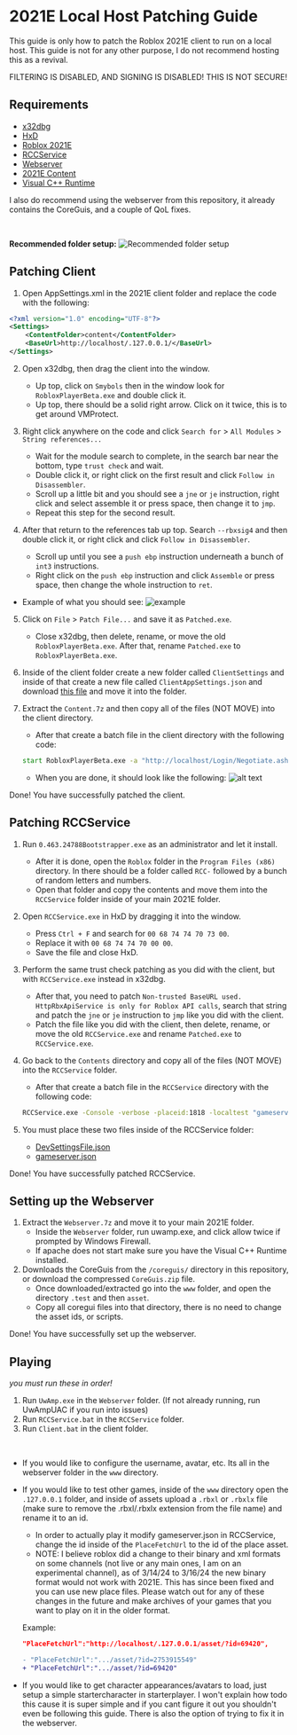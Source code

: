 # 2021E Local Host Patching Guide

This guide is only how to patch the Roblox 2021E client to run on a local host. This guide is not for any other purpose, I do not recommend hosting this as a revival.

FILTERING IS DISABLED, AND SIGNING IS DISABLED! THIS IS NOT SECURE!

## Requirements

- [x32dbg](https://x64dbg.com/#start)
- [HxD](https://mh-nexus.de/en/hxd/)
- [Roblox 2021E](https://setup.rbxcdn.com/version-5a54208fe8e24e87-RobloxApp.zip)
- [RCCService](https://archive.org/download/20152021RCC/0.463.24788Bootstrapper.exe)
- [Webserver](https://www.mediafire.com/file/l2g0u80ad36r3i0/Webserver.7z/file)
- [2021E Content](https://www.mediafire.com/file/az99ei05rnp74pw/Content.7z/file)
- [Visual C++ Runtime](https://www.microsoft.com/en-us/download/details.aspx?id=30679)

I also do recommend using the webserver from this repository, it already contains the CoreGuis, and a couple of QoL fixes.

<br>

**Recommended folder setup:**
![Recommended folder setup](image-1.png)

## Patching Client

1. Open AppSettings.xml in the 2021E client folder and replace the code with the following:

```xml
<?xml version="1.0" encoding="UTF-8"?>
<Settings>
	<ContentFolder>content</ContentFolder>
	<BaseUrl>http://localhost/.127.0.0.1/</BaseUrl>
</Settings>
```

2. Open x32dbg, then drag the client into the window.

   - Up top, click on `Smybols` then in the window look for `RobloxPlayerBeta.exe` and double click it.
   - Up top, there should be a solid right arrow. Click on it twice, this is to get around VMProtect.

3. Right click anywhere on the code and click `Search for` > `All Modules` > `String references...`

   - Wait for the module search to complete, in the search bar near the bottom, type `trust check` and wait.
   - Double click it, or right click on the first result and click `Follow in Disassembler`.
   - Scroll up a little bit and you should see a `jne` or `je` instruction, right click and select assemble it or press space, then change it to `jmp`.
   - Repeat this step for the second result.

4. After that return to the references tab up top. Search `--rbxsig4` and then double click it, or right click and click `Follow in Disassembler`.
   - Scroll up until you see a `push ebp` instruction underneath a bunch of `int3` instructions.
   - Right click on the `push ebp` instruction and click `Assemble` or press space, then change the whole instruction to `ret`.

- Example of what you should see:
  ![example](image-2.png)

5. Click on `File` > `Patch File...` and save it as `Patched.exe`.

   - Close x32dbg, then delete, rename, or move the old `RobloxPlayerBeta.exe`. After that, rename `Patched.exe` to `RobloxPlayerBeta.exe`.

6. Inside of the client folder create a new folder called `ClientSettings` and inside of that create a new file called `ClientAppSettings.json` and download [this file](https://www.mediafire.com/file/ktli6i6dkcxf1u4/ClientAppSettings.json/file) and move it into the folder.

7. Extract the `Content.7z` and then copy all of the files (NOT MOVE) into the client directory.
   - After that create a batch file in the client directory with the following code:
   ```bat
   start RobloxPlayerBeta.exe -a "http://localhost/Login/Negotiate.ashx" -j "http://localhost/game/placelauncher.ashx" -t "1"
   ```
   - When you are done, it should look like the following:
     ![alt text](image-3.png)

Done! You have successfully patched the client.

## Patching RCCService

1. Run `0.463.24788Bootstrapper.exe` as an administrator and let it install.

   - After it is done, open the `Roblox` folder in the `Program Files (x86)` directory. In there should be a folder called `RCC-` followed by a bunch of random letters and numbers.
   - Open that folder and copy the contents and move them into the `RCCService` folder inside of your main 2021E folder.

2. Open `RCCService.exe` in HxD by dragging it into the window.

   - Press `Ctrl + F` and search for `00 68 74 74 70 73 00`.
   - Replace it with `00 68 74 74 70 00 00`.
   - Save the file and close HxD.

3. Perform the same trust check patching as you did with the client, but with `RCCService.exe` instead in x32dbg.

   - After that, you need to patch `Non-trusted BaseURL used. HttpRbxApiService is only for Roblox API calls`, search that string and patch the `jne` or `je` instruction to `jmp` like you did with the client.
   - Patch the file like you did with the client, then delete, rename, or move the old `RCCService.exe` and rename `Patched.exe` to `RCCService.exe`.

4. Go back to the `Contents` directory and copy all of the files (NOT MOVE) into the `RCCService` folder.

   - After that create a batch file in the `RCCService` directory with the following code:

   ```bat
   RCCService.exe -Console -verbose -placeid:1818 -localtest "gameserver.json" -settingsfile "DevSettingsFile.json" -port 64989
   ```

5. You must place these two files inside of the RCCService folder:
   - [DevSettingsFile.json](https://www.mediafire.com/file/z6fu21i4lt6qo3f/DevSettingsFile.json/file)
   - [gameserver.json](https://www.mediafire.com/file/n75folbg0dwt9m7/gameserver.json/file)

Done! You have successfully patched RCCService.

## Setting up the Webserver

1. Extract the `Webserver.7z` and move it to your main 2021E folder.
   - Inside the `Webserver` folder, run uwamp.exe, and click allow twice if prompted by Windows Firewall.
   - If apache does not start make sure you have the Visual C++ Runtime installed.
2. Downloads the CoreGuis from the `/coreguis/` directory in this repository, or download the compressed `CoreGuis.zip` file.
   - Once downloaded/extracted go into the `www` folder, and open the directory `.test` and then `asset`.
   - Copy all coregui files into that directory, there is no need to change the asset ids, or scripts.

Done! You have successfully set up the webserver.

## Playing

_you must run these in order!_

1. Run `UwAmp.exe` in the `Webserver` folder. (If not already running, run UwAmpUAC if you run into issues)
2. Run `RCCService.bat` in the `RCCService` folder.
3. Run `Client.bat` in the client folder.

<br>

- If you would like to configure the username, avatar, etc. Its all in the webserver folder in the `www` directory.
- If you would like to test other games, inside of the `www` directory open the `.127.0.0.1` folder, and inside of assets upload a `.rbxl` or `.rbxlx` file (make sure to remove the .rbxl/.rbxlx extension from the file name) and rename it to an id.

  - In order to actually play it modify gameserver.json in RCCService, change the id inside of the `PlaceFetchUrl` to the id of the place asset.
  - NOTE: I believe roblox did a change to their binary and xml formats on some channels (not live or any main ones, I am on an experimental channel), as of 3/14/24 to 3/16/24 the new binary format would not work with 2021E. This has since been fixed and you can use new place files. Please watch out for any of these changes in the future and make archives of your games that you want to play on it in the older format.

  Example:

  ```json
  "PlaceFetchUrl":"http://localhost/.127.0.0.1/asset/?id=69420",
  ```

  ```diff
  - "PlaceFetchUrl":".../asset/?id=2753915549"
  + "PlaceFetchUrl":".../asset/?id=69420"
  ```

- If you would like to get character appearances/avatars to load, just setup a simple startercharacter in starterplayer. I won't explain how todo this cause it is super simple and if you cant figure it out you shouldn't even be following this guide. There is also the option of trying to fix it in the webserver.
